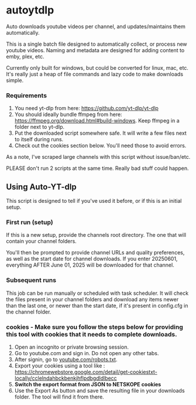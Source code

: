 # autoytdlp
Auto downloads youtube videos per channel, and updates/maintains them automatically. 

This is a single batch file designed to automatically collect, or process new youtube videos. Naming and metadata are designed for adding content to emby, plex, etc. 

Currently only built for windows, but could be converted for linux, mac, etc. It's really just a heap of file commands and lazy code to make downloads simple. 

### Requirements
1. You need yt-dlp from here: https://github.com/yt-dlp/yt-dlp
2. You should ideally bundle ffmpeg from here: https://ffmpeg.org/download.html#build-windows. Keep ffmpeg in a folder next to yt-dlp. 
3. Put the downloaded script somewhere safe. It will write a few files next to itself during runs. 
4. Check out the cookies section below. You'll need those to avoid errors. 

As a note, I've scraped large channels with this script without issue/ban/etc. 

PLEASE don't run 2 scripts at the same time. Really bad stuff could happen. 


## Using Auto-YT-dlp

This script is designed to tell if you've used it before, or if this is an initial setup. 

### First run (setup)

If this is a new setup, provide the channels root directory. The one that will contain your channel folders. 

You'll then be prompted to provide channel URLs and quality preferences, as well as the start date for channel downloads. If you enter 20250601, everything AFTER June 01, 2025 will be downloaded for that channel. 

### Subsequent runs

This job can be run manually or scheduled with task scheduler. It will check the files present in your channel folders and download any items newer than the last one, or newer than the start date, if it's present in config.cfg in the channel folder. 



### **cookies** - Make sure you follow the steps below for providing this tool with cookies that it needs to complete downloads. 

1. Open an incognito or private browsing session. 
2. Go to youtube.com and sign in. Do not open any other tabs. 
3. After signin, go to [youtube.com/robots.txt](https://www.youtube.com/robots.txt). 
4. Export your cookies using a tool like : https://chromewebstore.google.com/detail/get-cookiestxt-locally/cclelndahbckbenkjhflpdbgdldlbecc
5. **Switch the export format from JSON to NETSKOPE cookies**
6. Use the Export As button and save the resulting file in your downloads folder. The tool will find it from there. 

